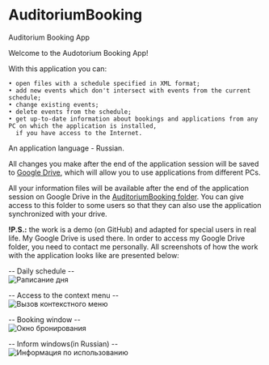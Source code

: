 # AuditoriumBooking
Auditorium Booking App

Welcome to the Audotorium Booking App! 

With this application you can:

    • open files with a schedule specified in XML format;
    • add new events which don't intersect with events from the current schedule;
    • change existing events;
    • delete events from the schedule;
    • get up-to-date information about bookings and applications from any PC on which the application is installed, 
      if you have access to the Internet.
    
An application language - Russian.
    
All changes you make after the end of the application session will be saved to <ins>Google Drive</ins>, which will allow you to use applications from different PCs.

All your information files will be available after the end of the application session on Google Drive in the <ins>AuditoriumBooking folder</ins>. You can give access to this folder to some users so that they can also use the application synchronized with your drive.

<b>!P.S.:</b> the work is a demo (on GitHub) and adapted for special users in real life. My Google Drive is used there. In order to access my Google Drive folder, you need to contact me personally. All screenshots of how the work with the application looks like are presented below:

-- Daily schedule -- <br>
![Раписание дня](https://user-images.githubusercontent.com/72383419/153280000-130da94b-e3df-4dd7-892a-e5b5d00db948.PNG)

-- Access to the context menu -- <br>
![Вызов контекстного меню](https://user-images.githubusercontent.com/72383419/153283197-7d552800-c41a-4c0b-b18f-ded0373b98ce.png)

-- Booking window -- <br>
![Окно бронирования](https://user-images.githubusercontent.com/72383419/153283779-ef02721e-073f-44ba-8e97-a1fb7a32b284.PNG)

-- Inform windows(in Russian) -- <br>
![Информация по использованию](https://user-images.githubusercontent.com/72383419/153282578-6c87183b-6227-40d0-8fc7-c2c05b2d39c7.PNG)

